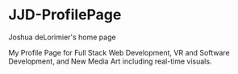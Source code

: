 # JJD-ProfilePage
Joshua deLorimier's home page

My Profile Page for Full Stack Web Development, VR and Software Development, and New Media Art including real-time visuals.
